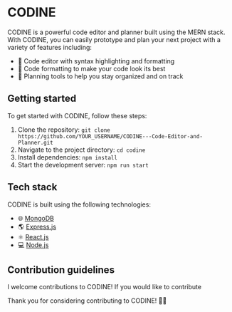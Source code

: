 CODINE
======


CODINE is a powerful code editor and planner built using the MERN stack. With CODINE, you can easily prototype and plan your next project with a variety of features including:

*   📝 Code editor with syntax highlighting and formatting
*   💅 Code formatting to make your code look its best
*   📅 Planning tools to help you stay organized and on track

Getting started
---------------

To get started with CODINE, follow these steps:

1.  Clone the repository: `git clone https://github.com/YOUR_USERNAME/CODINE---Code-Editor-and-Planner.git`
2.  Navigate to the project directory: `cd codine`
3.  Install dependencies: `npm install`
4.  Start the development server: `npm run start`

Tech stack
----------

CODINE is built using the following technologies:

*   🌐 [MongoDB](https://www.mongodb.com/)
*   🌎 [Express.js](https://expressjs.com/)
*   ⚛️ [React.js](https://reactjs.org/)
*   💻 [Node.js](https://nodejs.org/)

Contribution guidelines
-----------------------

I welcome contributions to CODINE! If you would like to contribute

Thank you for considering contributing to CODINE! 🎉🚀
